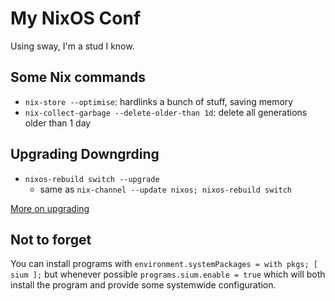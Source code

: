 # My NixOS Conf

Using sway, I'm a stud I know.


## Some Nix commands

- `nix-store --optimise`: hardlinks a bunch of stuff, saving memory
- `nix-collect-garbage --delete-older-than 1d`: delete all generations older than 1 day


## Upgrading Downgrding

- `nixos-rebuild switch --upgrade`
    - same as `nix-channel --update nixos; nixos-rebuild switch`

[More on upgrading](https://nixos.org/manual/nixos/stable/index.html#sec-upgrading)

## Not to forget 

You can install programs with `environment.systemPackages = with pkgs; [ sium ];` but whenever possible `programs.sium.enable = true` which will both install the program and provide some systemwide configuration.